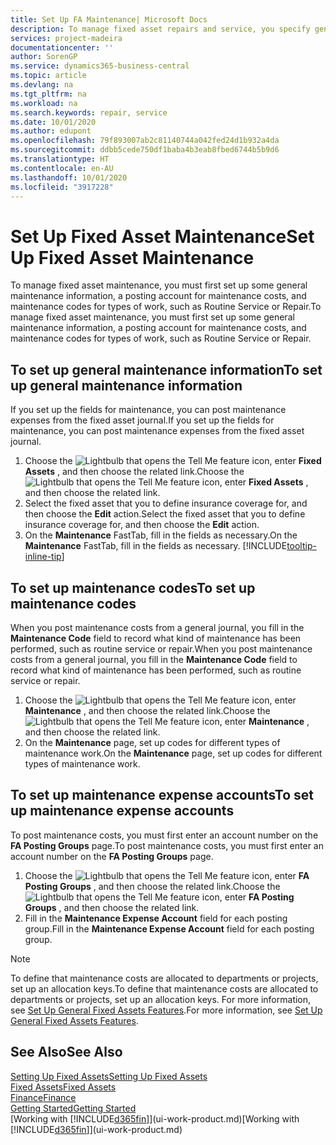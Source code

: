 ```yaml
---
title: Set Up FA Maintenance| Microsoft Docs
description: To manage fixed asset repairs and service, you specify general maintenance information, codes for the type of work, and a posting account for costs.
services: project-madeira
documentationcenter: ''
author: SorenGP
ms.service: dynamics365-business-central
ms.topic: article
ms.devlang: na
ms.tgt_pltfrm: na
ms.workload: na
ms.search.keywords: repair, service
ms.date: 10/01/2020
ms.author: edupont
ms.openlocfilehash: 79f893007ab2c81140744a042fed24d1b932a4da
ms.sourcegitcommit: ddbb5cede750df1baba4b3eab8fbed6744b5b9d6
ms.translationtype: HT
ms.contentlocale: en-AU
ms.lasthandoff: 10/01/2020
ms.locfileid: "3917228"
---
```

# <a name="set-up-fixed-asset-maintenance"></a><span data-ttu-id="4330d-103">Set Up Fixed Asset Maintenance</span><span class="sxs-lookup"><span data-stu-id="4330d-103">Set Up Fixed Asset Maintenance</span></span>
<span data-ttu-id="4330d-104">To manage fixed asset maintenance, you must first set up some general maintenance information, a posting account for maintenance costs, and maintenance codes for types of work, such as Routine Service or Repair.</span><span class="sxs-lookup"><span data-stu-id="4330d-104">To manage fixed asset maintenance, you must first set up some general maintenance information, a posting account for maintenance costs, and maintenance codes for types of work, such as Routine Service or Repair.</span></span>

## <a name="to-set-up-general-maintenance-information"></a><span data-ttu-id="4330d-105">To set up general maintenance information</span><span class="sxs-lookup"><span data-stu-id="4330d-105">To set up general maintenance information</span></span>
<span data-ttu-id="4330d-106">If you set up the fields for maintenance, you can post maintenance expenses from the fixed asset journal.</span><span class="sxs-lookup"><span data-stu-id="4330d-106">If you set up the fields for maintenance, you can post maintenance expenses from the fixed asset journal.</span></span>

1. <span data-ttu-id="4330d-107">Choose the ![Lightbulb that opens the Tell Me feature](media/ui-search/search_small.png "Tell me what you want to do") icon, enter **Fixed Assets** , and then choose the related link.</span><span class="sxs-lookup"><span data-stu-id="4330d-107">Choose the ![Lightbulb that opens the Tell Me feature](media/ui-search/search_small.png "Tell me what you want to do") icon, enter **Fixed Assets** , and then choose the related link.</span></span>
2. <span data-ttu-id="4330d-108">Select the fixed asset that you to define insurance coverage for, and then choose the **Edit** action.</span><span class="sxs-lookup"><span data-stu-id="4330d-108">Select the fixed asset that you to define insurance coverage for, and then choose the **Edit** action.</span></span>
3. <span data-ttu-id="4330d-109">On the **Maintenance** FastTab, fill in the fields as necessary.</span><span class="sxs-lookup"><span data-stu-id="4330d-109">On the **Maintenance** FastTab, fill in the fields as necessary.</span></span> [!INCLUDE[tooltip-inline-tip](includes/tooltip-inline-tip_md.md)]

## <a name="to-set-up-maintenance-codes"></a><span data-ttu-id="4330d-110">To set up maintenance codes</span><span class="sxs-lookup"><span data-stu-id="4330d-110">To set up maintenance codes</span></span>
<span data-ttu-id="4330d-111">When you post maintenance costs from a general journal, you fill in the **Maintenance Code** field to record what kind of maintenance has been performed, such as routine service or repair.</span><span class="sxs-lookup"><span data-stu-id="4330d-111">When you post maintenance costs from a general journal, you fill in the **Maintenance Code** field to record what kind of maintenance has been performed, such as routine service or repair.</span></span>

1. <span data-ttu-id="4330d-112">Choose the ![Lightbulb that opens the Tell Me feature](media/ui-search/search_small.png "Tell me what you want to do") icon, enter **Maintenance** , and then choose the related link.</span><span class="sxs-lookup"><span data-stu-id="4330d-112">Choose the ![Lightbulb that opens the Tell Me feature](media/ui-search/search_small.png "Tell me what you want to do") icon, enter **Maintenance** , and then choose the related link.</span></span>
2. <span data-ttu-id="4330d-113">On the **Maintenance** page, set up codes for different types of maintenance work.</span><span class="sxs-lookup"><span data-stu-id="4330d-113">On the **Maintenance** page, set up codes for different types of maintenance work.</span></span>

## <a name="to-set-up-maintenance-expense-accounts"></a><span data-ttu-id="4330d-114">To set up maintenance expense accounts</span><span class="sxs-lookup"><span data-stu-id="4330d-114">To set up maintenance expense accounts</span></span>
<span data-ttu-id="4330d-115">To post maintenance costs, you must first enter an account number on the **FA Posting Groups** page.</span><span class="sxs-lookup"><span data-stu-id="4330d-115">To post maintenance costs, you must first enter an account number on the **FA Posting Groups** page.</span></span>

1. <span data-ttu-id="4330d-116">Choose the ![Lightbulb that opens the Tell Me feature](media/ui-search/search_small.png "Tell me what you want to do") icon, enter **FA Posting Groups** , and then choose the related link.</span><span class="sxs-lookup"><span data-stu-id="4330d-116">Choose the ![Lightbulb that opens the Tell Me feature](media/ui-search/search_small.png "Tell me what you want to do") icon, enter **FA Posting Groups** , and then choose the related link.</span></span>
2. <span data-ttu-id="4330d-117">Fill in the **Maintenance Expense Account** field for each posting group.</span><span class="sxs-lookup"><span data-stu-id="4330d-117">Fill in the **Maintenance Expense Account** field for each posting group.</span></span>

> [!NOTE]  
>   <span data-ttu-id="4330d-118">To define that maintenance costs are allocated to departments or projects, set up an allocation keys.</span><span class="sxs-lookup"><span data-stu-id="4330d-118">To define that maintenance costs are allocated to departments or projects, set up an allocation keys.</span></span> <span data-ttu-id="4330d-119">For more information, see [Set Up General Fixed Assets Features](fa-how-setup-general.md).</span><span class="sxs-lookup"><span data-stu-id="4330d-119">For more information, see [Set Up General Fixed Assets Features](fa-how-setup-general.md).</span></span>

## <a name="see-also"></a><span data-ttu-id="4330d-120">See Also</span><span class="sxs-lookup"><span data-stu-id="4330d-120">See Also</span></span>
[<span data-ttu-id="4330d-121">Setting Up Fixed Assets</span><span class="sxs-lookup"><span data-stu-id="4330d-121">Setting Up Fixed Assets</span></span>](fa-setup.md)  
[<span data-ttu-id="4330d-122">Fixed Assets</span><span class="sxs-lookup"><span data-stu-id="4330d-122">Fixed Assets</span></span>](fa-manage.md)  
[<span data-ttu-id="4330d-123">Finance</span><span class="sxs-lookup"><span data-stu-id="4330d-123">Finance</span></span>](finance.md)  
[<span data-ttu-id="4330d-124">Getting Started</span><span class="sxs-lookup"><span data-stu-id="4330d-124">Getting Started</span></span>](product-get-started.md)  
<span data-ttu-id="4330d-125">[Working with [!INCLUDE[d365fin](includes/d365fin_md.md)]](ui-work-product.md)</span><span class="sxs-lookup"><span data-stu-id="4330d-125">[Working with [!INCLUDE[d365fin](includes/d365fin_md.md)]](ui-work-product.md)</span></span>
